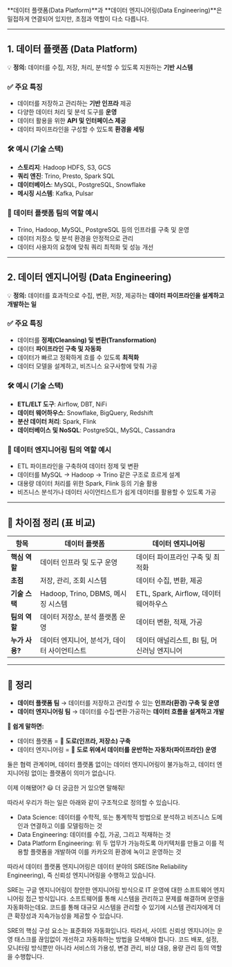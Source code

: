 **데이터 플랫폼(Data Platform)**과 **데이터 엔지니어링(Data Engineering)**은 밀접하게 연결되어 있지만, 초점과 역할이 다소 다릅니다.  

---

## **1. 데이터 플랫폼 (Data Platform)**
💡 **정의:** 데이터를 수집, 저장, 처리, 분석할 수 있도록 지원하는 **기반 시스템**  

### **✅ 주요 특징**  
- 데이터를 저장하고 관리하는 **기반 인프라** 제공  
- 다양한 데이터 처리 및 분석 도구를 **운영**  
- 데이터 활용을 위한 **API 및 인터페이스 제공**  
- 데이터 파이프라인을 구성할 수 있도록 **환경을 세팅**  

### **🛠 예시 (기술 스택)**  
- **스토리지**: Hadoop HDFS, S3, GCS  
- **쿼리 엔진**: Trino, Presto, Spark SQL  
- **데이터베이스**: MySQL, PostgreSQL, Snowflake  
- **메시징 시스템**: Kafka, Pulsar  

### **🎯 데이터 플랫폼 팀의 역할 예시**  
- Trino, Hadoop, MySQL, PostgreSQL 등의 인프라를 구축 및 운영  
- 데이터 저장소 및 분석 환경을 안정적으로 관리  
- 데이터 사용자의 요청에 맞춰 쿼리 최적화 및 성능 개선  

---

## **2. 데이터 엔지니어링 (Data Engineering)**
💡 **정의:** 데이터를 효과적으로 수집, 변환, 저장, 제공하는 **데이터 파이프라인을 설계하고 개발하는 일**  

### **✅ 주요 특징**  
- 데이터를 **정제(Cleansing) 및 변환(Transformation)**  
- 데이터 **파이프라인 구축 및 자동화**  
- 데이터가 빠르고 정확하게 흐를 수 있도록 **최적화**  
- 데이터 모델을 설계하고, 비즈니스 요구사항에 맞춰 가공  

### **🛠 예시 (기술 스택)**  
- **ETL/ELT 도구**: Airflow, DBT, NiFi  
- **데이터 웨어하우스**: Snowflake, BigQuery, Redshift  
- **분산 데이터 처리**: Spark, Flink  
- **데이터베이스 및 NoSQL**: PostgreSQL, MySQL, Cassandra  

### **🎯 데이터 엔지니어링 팀의 역할 예시**  
- ETL 파이프라인을 구축하여 데이터 정제 및 변환  
- 데이터를 MySQL → Hadoop → Trino 같은 구조로 흐르게 설계  
- 대용량 데이터 처리를 위한 Spark, Flink 등의 기술 활용  
- 비즈니스 분석가나 데이터 사이언티스트가 쉽게 데이터를 활용할 수 있도록 가공  

---

## **🚀 차이점 정리 (표 비교)**  

| 항목 | 데이터 플랫폼 | 데이터 엔지니어링 |
|------|-------------|-----------------|
| **핵심 역할** | 데이터 인프라 및 도구 운영 | 데이터 파이프라인 구축 및 최적화 |
| **초점** | 저장, 관리, 조회 시스템 | 데이터 수집, 변환, 제공 |
| **기술 스택** | Hadoop, Trino, DBMS, 메시징 시스템 | ETL, Spark, Airflow, 데이터 웨어하우스 |
| **팀의 역할** | 데이터 저장소, 분석 플랫폼 운영 | 데이터 변환, 적재, 가공 |
| **누가 사용?** | 데이터 엔지니어, 분석가, 데이터 사이언티스트 | 데이터 애널리스트, BI 팀, 머신러닝 엔지니어 |

---

## **📌 정리**
- **데이터 플랫폼 팀** → 데이터를 저장하고 관리할 수 있는 **인프라(환경) 구축 및 운영**  
- **데이터 엔지니어링 팀** → 데이터를 수집·변환·가공하는 **데이터 흐름을 설계하고 개발**  

**💬 쉽게 말하면:**  
- 데이터 플랫폼 = 🚧 **도로(인프라, 저장소) 구축**  
- 데이터 엔지니어링 = 🚗 **도로 위에서 데이터를 운반하는 자동차(파이프라인) 운영**  

둘은 협력 관계이며, 데이터 플랫폼 없이는 데이터 엔지니어링이 불가능하고, 데이터 엔지니어링 없이는 플랫폼이 의미가 없습니다.  

이제 이해됐어? 😃 더 궁금한 거 있으면 말해줘!

따라서 우리가 하는 일은 아래와 같이 구조적으로 정의할 수 있습니다.

- Data Science: 데이터를 수학적, 또는 통계학적 방법으로 분석하고 비즈니스 도메인과 연결하고 이를 모델링하는 것
- Data Engineering: 데이터를 수집, 가공, 그리고 적재하는 것
- Data Platform Engineering: 위 두 업무가 가능하도록 아키텍처를 만들고 이를 적용할 플랫폼을 개발하여 이를 카카오의 환경에 녹이고 운영하는 것

따라서 데이터 플랫폼 엔지니어링은 데이터 분야의 SRE(Site Reliability Engineering), 즉 신뢰성 엔지니어링을 수행하고 있습니다.

SRE는 구글 엔지니어링이 창안한 엔지니어링 방식으로 IT 운영에 대한 소프트웨어 엔지니어링 접근 방식입니다. 소프트웨어를 통해 시스템을 관리하고 문제를 해결하며 운영을 자동화하는데요. 코드를 통해 대규모 시스템을 관리할 수 있기에 시스템 관리자에게 더 큰 확장성과 지속가능성을 제공할 수 있습니다.

SRE의 핵심 구성 요소는 표준화와 자동화입니다. 따라서, 사이트 신뢰성 엔지니어는 운영 태스크를 끊임없이 개선하고 자동화하는 방법을 모색해야 합니다. 코드 배포, 설정, 모니터링 방식뿐만 아니라 서비스의 가용성, 변경 관리, 비상 대응, 용량 관리 등의 역할을 수행합니다.

